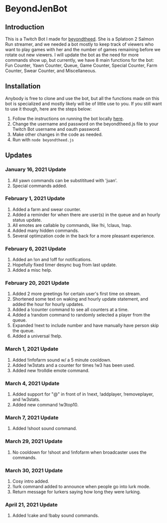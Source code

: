 # BeyondJenBot

## Introduction

This is a Twitch Bot I made for [beyondtheed](https://www.twitch.tv/beyondtheed). She is a Splatoon 2
Salmon Run streamer, and we needed a bot mostly to keep track of viewers who want to play games with
her and the number of games remaining before we rotate out new viewers. I will update the bot as the
need for more commands show up, but currently, we have 8 main functions for the bot: Fun Counter,
Yawn Counter, Queue, Game Counter, Special Counter, Farm Counter, Swear Counter, and Miscellaneous.  

## Installation

Anybody is free to clone and use the bot, but all the functions made on this bot is specialized and mostly
likely will be of little use to you. If you still want to use it though, here are the steps below:  

1. Follow the instructions on running the bot locally [here](https://dev.twitch.tv/docs/irc).
2. Change the username and password on the beyondtheed.js file to your Twitch Bot username and oauth password.
3. Make other changes in the code as needed.
4. Run with `node beyondtheed.js`  

## Updates

### January 16, 2021 Update  

1. All yawn commands can be substititued with 'juan'.
2. Special commands added.  

### February 1, 2021 Update  

1. Added a farm and swear counter.
2. Added a reminder for when there are user(s) in the queue and an hourly status update.
3. All emotes are callable by commands, like !hi, !claus, !nap.
4. Added many hidden commands.
5. Several optimzation code in the back for a more pleasant experience.  

### February 6, 2021 Update  

1. Added an !on and !off for notifications.
2. Hopefully fixed timer desync bug from last update.
3. Added a misc help.

### February 20, 2021 Update  

1. Added 2 more greetings for certain user's first time on stream.
2. Shortened some text on waking and hourly update statement, and added the hour for hourly updates.
3. Added a !counter command to see all counters at a time.
4. Added a !random command to randomly selected a player from the queue.
5. Expanded !next to include number and have manually have person skip the queue. 
6. Added a universal !help.  

### March 1, 2021 Update

1. Added !infofarm sound w/ a 5 minute cooldown.
2. Added !w3stats and a counter for times !w3 has been used.
3. Added new !trolldie emote command.  

### March 4, 2021 Update

1. Added support for "@" in front of <user> in !next, !addplayer, !removeplayer, and !w3stats.
2. Added new command !w3top10.

### March 7, 2021 Update  

1. Added !shoot sound command. 

### March 29, 2021 Update  

1. No cooldown for !shoot and !infofarm when broadcaster uses the commands. 

### March 30, 2021 Update  

1. Cosy intro added.
2. !lurk command added to announce when people go into lurk mode.
3. Return message for lurkers saying how long they were lurking. 

### April 21, 2021 Update  

1. Added !cake and !baby sound commands. 



